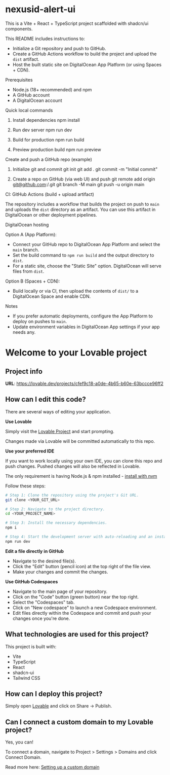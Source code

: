 # nexusid-alert-ui

This is a Vite + React + TypeScript project scaffolded with shadcn/ui components.

This README includes instructions to:

- Initialize a Git repository and push to GitHub.
- Create a GitHub Actions workflow to build the project and upload the `dist` artifact.
- Host the built static site on DigitalOcean App Platform (or using Spaces + CDN).

Prerequisites
- Node.js (18+ recommended) and npm
- A GitHub account
- A DigitalOcean account

Quick local commands

1. Install dependencies
   npm install

2. Run dev server
   npm run dev

3. Build for production
   npm run build

4. Preview production build
   npm run preview

Create and push a GitHub repo (example)

1. Initialize git and commit
   git init
   git add .
   git commit -m "Initial commit"

2. Create a repo on GitHub (via web UI) and push
   git remote add origin git@github.com:<your-username>/<repo-name>.git
   git branch -M main
   git push -u origin main

CI: GitHub Actions (build + upload artifact)

The repository includes a workflow that builds the project on push to `main` and uploads the `dist` directory as an artifact. You can use this artifact in DigitalOcean or other deployment pipelines.

DigitalOcean hosting

Option A (App Platform):
- Connect your GitHub repo to DigitalOcean App Platform and select the `main` branch.
- Set the build command to `npm run build` and the output directory to `dist`.
- For a static site, choose the "Static Site" option. DigitalOcean will serve files from `dist`.

Option B (Spaces + CDN):
- Build locally or via CI, then upload the contents of `dist/` to a DigitalOcean Space and enable CDN.

Notes
- If you prefer automatic deployments, configure the App Platform to deploy on pushes to `main`.
- Update environment variables in DigitalOcean App settings if your app needs any.
# Welcome to your Lovable project

## Project info

**URL**: https://lovable.dev/projects/cfef9c18-a0de-4b65-b60e-63bccce96ff2

## How can I edit this code?

There are several ways of editing your application.

**Use Lovable**

Simply visit the [Lovable Project](https://lovable.dev/projects/cfef9c18-a0de-4b65-b60e-63bccce96ff2) and start prompting.

Changes made via Lovable will be committed automatically to this repo.

**Use your preferred IDE**

If you want to work locally using your own IDE, you can clone this repo and push changes. Pushed changes will also be reflected in Lovable.

The only requirement is having Node.js & npm installed - [install with nvm](https://github.com/nvm-sh/nvm#installing-and-updating)

Follow these steps:

```sh
# Step 1: Clone the repository using the project's Git URL.
git clone <YOUR_GIT_URL>

# Step 2: Navigate to the project directory.
cd <YOUR_PROJECT_NAME>

# Step 3: Install the necessary dependencies.
npm i

# Step 4: Start the development server with auto-reloading and an instant preview.
npm run dev
```

**Edit a file directly in GitHub**

- Navigate to the desired file(s).
- Click the "Edit" button (pencil icon) at the top right of the file view.
- Make your changes and commit the changes.

**Use GitHub Codespaces**

- Navigate to the main page of your repository.
- Click on the "Code" button (green button) near the top right.
- Select the "Codespaces" tab.
- Click on "New codespace" to launch a new Codespace environment.
- Edit files directly within the Codespace and commit and push your changes once you're done.

## What technologies are used for this project?

This project is built with:

- Vite
- TypeScript
- React
- shadcn-ui
- Tailwind CSS

## How can I deploy this project?

Simply open [Lovable](https://lovable.dev/projects/cfef9c18-a0de-4b65-b60e-63bccce96ff2) and click on Share -> Publish.

## Can I connect a custom domain to my Lovable project?

Yes, you can!

To connect a domain, navigate to Project > Settings > Domains and click Connect Domain.

Read more here: [Setting up a custom domain](https://docs.lovable.dev/features/custom-domain#custom-domain)
